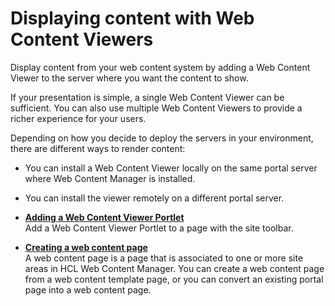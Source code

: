# Displaying content with Web Content Viewers

Display content from your web content system by adding a Web Content Viewer to the server where you want the content to show.

If your presentation is simple, a single Web Content Viewer can be sufficient. You can also use multiple Web Content Viewers to provide a richer experience for your users.

Depending on how you decide to deploy the servers in your environment, there are different ways to render content:

-   You can install a Web Content Viewer locally on the same portal server where Web Content Manager is installed.
-   You can install the viewer remotely on a different portal server.

-   **[Adding a Web Content Viewer Portlet](../wcm/wcm_config_wcmviewer_adding.md)**  
Add a Web Content Viewer Portlet to a page with the site toolbar.
-   **[Creating a web content page](../admin-system/mp_wcm_createpage.md)**  
A web content page is a page that is associated to one or more site areas in HCL Web Content Manager. You can create a web content page from a web content template page, or you can convert an existing portal page into a web content page.


